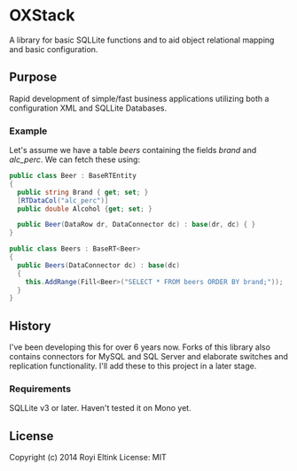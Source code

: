 OXStack
=======

A library for basic SQLLite functions and to aid object relational mapping and basic configuration.

## Purpose
Rapid development of simple/fast business applications utilizing both a configuration XML and SQLLite Databases.

### Example
Let's assume we have a table *beers* containing the fields *brand* and *alc_perc*.
We can fetch these using:
```C#
public class Beer : BaseRTEntity
{
  public string Brand { get; set; }
  [RTDataCol("alc_perc")]
  public double Alcohol {get; set; }

  public Beer(DataRow dr, DataConnector dc) : base(dr, dc) { }
}

public class Beers : BaseRT<Beer>
{
  public Beers(DataConnector dc) : base(dc)
  {
    this.AddRange(Fill<Beer>("SELECT * FROM beers ORDER BY brand;"));
  }
}

````

## History
I've been developing this for over 6 years now. Forks of this library also contains connectors for MySQL and SQL Server and elaborate switches and replication functionality.
I'll add these to this project in a later stage.

### Requirements
SQLLite v3 or later. Haven't tested it on Mono yet.

## License
Copyright (c) 2014 Royi Eltink
License: MIT

